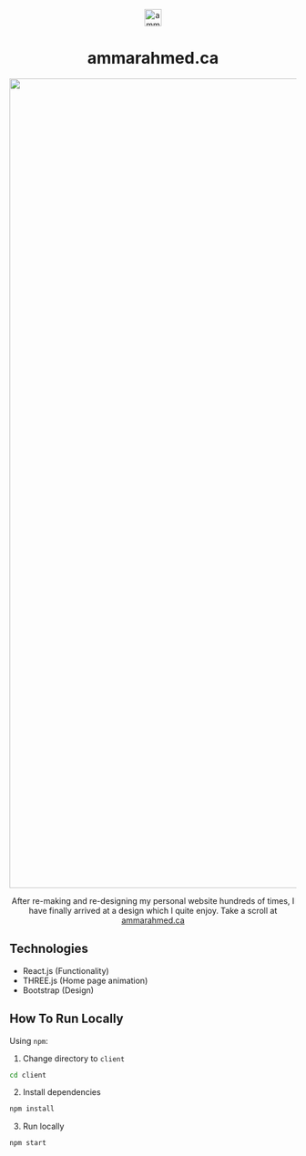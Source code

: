 
<p align="center">
    <img width="30"  alt="ammarahmed.ca Website Logo" src="https://user-images.githubusercontent.com/68879139/134760810-76d0733d-eafb-4783-a760-52f7d8ebb229.png">
</p>
<h1 align="center">ammarahmed.ca</h1>
<p align="center">
    <img width="1423" alt="ammarahmed.ca landing page" src="https://user-images.githubusercontent.com/68879139/134760758-15d9f6ce-f01e-43a8-a798-a39defadc7c1.png">
</p>
<p align="center">After re-making and re-designing my personal website hundreds of times, I have finally arrived at a design which I quite enjoy. Take a scroll at <a href="https://ammarahmed.ca">ammarahmed.ca</a></p>

## Technologies
- React.js (Functionality)
- THREE.js (Home page animation)
- Bootstrap (Design)

## How To Run Locally
Using `npm`:
1. Change directory to `client`
```bash
cd client
```
2. Install dependencies
```bash
npm install
```
3. Run locally
```bash
npm start
```

